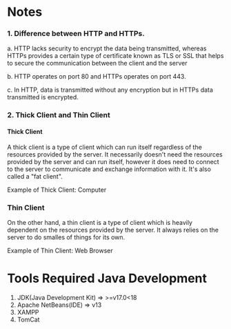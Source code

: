# Notes

### 1. Difference between HTTP and HTTPs.

a. HTTP lacks security to encrypt the data being transmitted, whereas HTTPs provides a certain type of
certificate known as TLS or SSL that helps to secure the communication between the client and the server

b. HTTP operates on port 80 and HTTPs operates on port 443.

c. In HTTP, data is transmitted without any encryption but in HTTPs data transmitted is encrypted.

### 2. Thick Client and Thin Client

#### Thick Client

A thick client is a type of client which can run itself regardless of the resources provided by the server.
It necessarily doesn't need the resources provided by the server and can run itself, however it does need to connect to the server to communicate and exchange information with it. It's also called a "fat client".

Example of Thick Client: Computer

### Thin Client

On the other hand, a thin client is a type of client which is heavily dependent on the resources provided by the server. It always relies on the server to do smalles of things for its own.

Example of Thin Client: Web Browser

# Tools Required Java Development

1. JDK(Java Development Kit) => >=v17.0<18
2. Apache NetBeans(IDE) => v13
3. XAMPP
4. TomCat
